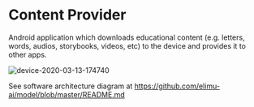 # Content Provider

Android application which downloads educational content (e.g. letters, words, audios, storybooks, videos, etc) to the 
device and provides it to other apps.

![device-2020-03-13-174740](https://user-images.githubusercontent.com/15718174/76609934-27a46e80-6553-11ea-9d1d-de0bc0b65af3.png)

See software architecture diagram at https://github.com/elimu-ai/model/blob/master/README.md
